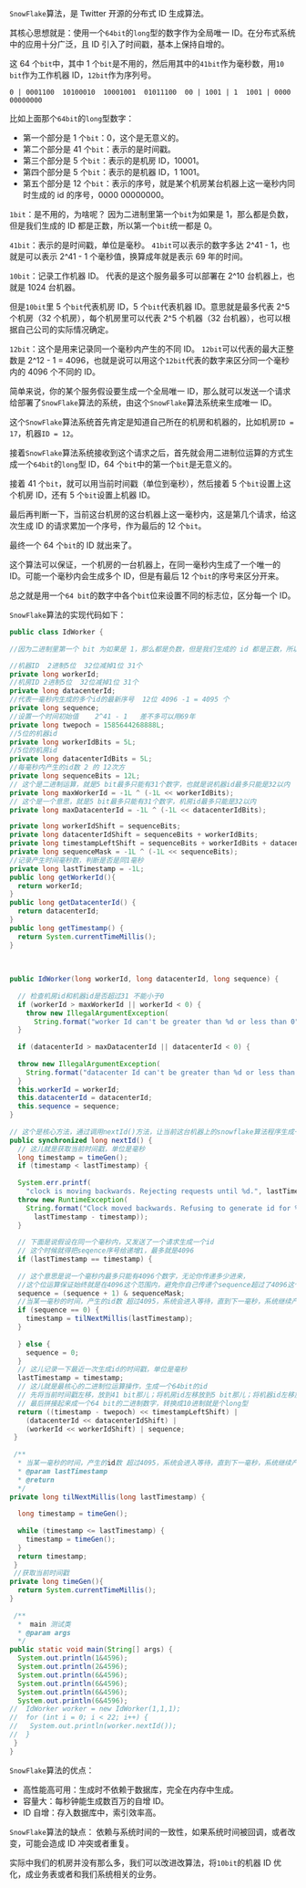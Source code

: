 

`SnowFlake`算法，是 Twitter 开源的分布式 ID 生成算法。

其核心思想就是：使用一个`64bit`的`long`型的数字作为全局唯一 ID。在分布式系统中的应用十分广泛，且 ID 引入了时间戳，基本上保持自增的。

这 64 个`bit`中，其中 1 个`bit`是不用的，然后用其中的`41bit`作为毫秒数，用`10 bit`作为工作机器 ID，`12bit`作为序列号。
```
0 | 0001100  10100010  10001001  01011100  00 | 1001 | 1  1001 | 0000  00000000
```
比如上面那个`64bit`的`long`型数字：
* 第一个部分是 1 个`bit`：0，这个是无意义的。
* 第二个部分是 41 个`bit`：表示的是时间戳。
* 第三个部分是 5 个`bit`：表示的是机房 ID，10001。
* 第四个部分是 5 个`bit`：表示的是机器 ID，1 1001。
* 第五个部分是 12 个`bit`：表示的序号，就是某个机房某台机器上这一毫秒内同时生成的 id 的序号，0000 00000000。

`1bit`：是不用的，为啥呢？
因为二进制里第一个`bit`为如果是 1，那么都是负数，但是我们生成的 ID 都是正数，所以第一个`bit`统一都是 0。

`41bit`：表示的是时间戳，单位是毫秒。
`41bit`可以表示的数字多达 2^41 - 1，也就是可以表示 2^41 - 1 个毫秒值，换算成年就是表示 69 年的时间。

`10bit`：记录工作机器 ID。
代表的是这个服务最多可以部署在 2^10 台机器上，也就是 1024 台机器。

但是`10bit`里 5 个`bit`代表机房 ID，5 个`bit`代表机器 ID。意思就是最多代表 2^5 个机房（32 个机房），每个机房里可以代表 2^5 个机器（32 台机器），也可以根据自己公司的实际情况确定。

`12bit`：这个是用来记录同一个毫秒内产生的不同 ID。
`12bit`可以代表的最大正整数是 2^12 - 1 = 4096，也就是说可以用这个`12bit`代表的数字来区分同一个毫秒内的 4096 个不同的 ID。

简单来说，你的某个服务假设要生成一个全局唯一 ID，那么就可以发送一个请求给部署了`SnowFlake`算法的系统，由这个`SnowFlake`算法系统来生成唯一 ID。

这个`SnowFlake`算法系统首先肯定是知道自己所在的机房和机器的，比如机房`ID = 17`，机器`ID = 12`。

接着`SnowFlake`算法系统接收到这个请求之后，首先就会用二进制位运算的方式生成一个`64bit`的`long`型 ID，64 个`bit`中的第一个`bit`是无意义的。

接着 41 个`bit`，就可以用当前时间戳（单位到毫秒），然后接着 5 个`bit`设置上这个机房 ID，还有 5 个`bit`设置上机器 ID。

最后再判断一下，当前这台机房的这台机器上这一毫秒内，这是第几个请求，给这次生成 ID 的请求累加一个序号，作为最后的 12 个`bit`。

最终一个 64 个`bit`的 ID 就出来了。

这个算法可以保证，一个机房的一台机器上，在同一毫秒内生成了一个唯一的 ID。可能一个毫秒内会生成多个 ID，但是有最后 12 个`bit`的序号来区分开来。

总之就是用一个`64 bit`的数字中各个`bit`位来设置不同的标志位，区分每一个 ID。

`SnowFlake`算法的实现代码如下：
```java
public class IdWorker {
 
//因为二进制里第一个 bit 为如果是 1，那么都是负数，但是我们生成的 id 都是正数，所以第一个 bit 统一都是 0。

//机器ID  2进制5位  32位减掉1位 31个
private long workerId;
//机房ID 2进制5位  32位减掉1位 31个
private long datacenterId;
//代表一毫秒内生成的多个id的最新序号  12位 4096 -1 = 4095 个
private long sequence;
//设置一个时间初始值    2^41 - 1   差不多可以用69年
private long twepoch = 1585644268888L;
//5位的机器id
private long workerIdBits = 5L;
//5位的机房id
private long datacenterIdBits = 5L;
//每毫秒内产生的id数 2 的 12次方
private long sequenceBits = 12L;
// 这个是二进制运算，就是5 bit最多只能有31个数字，也就是说机器id最多只能是32以内
private long maxWorkerId = -1L ^ (-1L << workerIdBits);
// 这个是一个意思，就是5 bit最多只能有31个数字，机房id最多只能是32以内
private long maxDatacenterId = -1L ^ (-1L << datacenterIdBits);

private long workerIdShift = sequenceBits;
private long datacenterIdShift = sequenceBits + workerIdBits;
private long timestampLeftShift = sequenceBits + workerIdBits + datacenterIdBits;
private long sequenceMask = -1L ^ (-1L << sequenceBits);
//记录产生时间毫秒数，判断是否是同1毫秒
private long lastTimestamp = -1L;
public long getWorkerId(){
  return workerId;
}
public long getDatacenterId() {
  return datacenterId;
}
public long getTimestamp() {
  return System.currentTimeMillis();
}
 
 
 
public IdWorker(long workerId, long datacenterId, long sequence) {
 
  // 检查机房id和机器id是否超过31 不能小于0
  if (workerId > maxWorkerId || workerId < 0) {
    throw new IllegalArgumentException(
      String.format("worker Id can't be greater than %d or less than 0",maxWorkerId));
  }
 
  if (datacenterId > maxDatacenterId || datacenterId < 0) {
 
  throw new IllegalArgumentException(
    String.format("datacenter Id can't be greater than %d or less than 0",maxDatacenterId));
  }
  this.workerId = workerId;
  this.datacenterId = datacenterId;
  this.sequence = sequence;
}
 
// 这个是核心方法，通过调用nextId()方法，让当前这台机器上的snowflake算法程序生成一个全局唯一的id
public synchronized long nextId() {
  // 这儿就是获取当前时间戳，单位是毫秒
  long timestamp = timeGen();
  if (timestamp < lastTimestamp) {
 
  System.err.printf(
    "clock is moving backwards. Rejecting requests until %d.", lastTimestamp);
  throw new RuntimeException(
    String.format("Clock moved backwards. Refusing to generate id for %d milliseconds",
      lastTimestamp - timestamp));
  }
 
  // 下面是说假设在同一个毫秒内，又发送了一个请求生成一个id
  // 这个时候就得把seqence序号给递增1，最多就是4096
  if (lastTimestamp == timestamp) {
 
  // 这个意思是说一个毫秒内最多只能有4096个数字，无论你传递多少进来，
  //这个位运算保证始终就是在4096这个范围内，避免你自己传递个sequence超过了4096这个范围
  sequence = (sequence + 1) & sequenceMask;
  //当某一毫秒的时间，产生的id数 超过4095，系统会进入等待，直到下一毫秒，系统继续产生ID
  if (sequence == 0) {
    timestamp = tilNextMillis(lastTimestamp);
  }
 
  } else {
    sequence = 0;
  }
  // 这儿记录一下最近一次生成id的时间戳，单位是毫秒
  lastTimestamp = timestamp;
  // 这儿就是最核心的二进制位运算操作，生成一个64bit的id
  // 先将当前时间戳左移，放到41 bit那儿；将机房id左移放到5 bit那儿；将机器id左移放到5 bit那儿；将序号放最后12 bit
  // 最后拼接起来成一个64 bit的二进制数字，转换成10进制就是个long型
  return ((timestamp - twepoch) << timestampLeftShift) |
    (datacenterId << datacenterIdShift) |
    (workerId << workerIdShift) | sequence;
 }
 
 /**
  * 当某一毫秒的时间，产生的id数 超过4095，系统会进入等待，直到下一毫秒，系统继续产生ID
  * @param lastTimestamp
  * @return
  */
private long tilNextMillis(long lastTimestamp) {
 
  long timestamp = timeGen();
 
  while (timestamp <= lastTimestamp) {
    timestamp = timeGen();
  }
  return timestamp;
 }
 //获取当前时间戳
private long timeGen(){
  return System.currentTimeMillis();
}
 
 /**
  *  main 测试类
  * @param args
  */
public static void main(String[] args) {
  System.out.println(1&4596);
  System.out.println(2&4596);
  System.out.println(6&4596);
  System.out.println(6&4596);
  System.out.println(6&4596);
  System.out.println(6&4596);
//  IdWorker worker = new IdWorker(1,1,1);
//  for (int i = 0; i < 22; i++) {
//   System.out.println(worker.nextId());
//  }
 }
}
```
`SnowFlake`算法的优点：
* 高性能高可用：生成时不依赖于数据库，完全在内存中生成。
* 容量大：每秒钟能生成数百万的自增 ID。
* ID 自增：存入数据库中，索引效率高。

`SnowFlake`算法的缺点：
依赖与系统时间的一致性，如果系统时间被回调，或者改变，可能会造成 ID 冲突或者重复。

实际中我们的机房并没有那么多，我们可以改进改算法，将`10bit`的机器 ID 优化，成业务表或者和我们系统相关的业务。